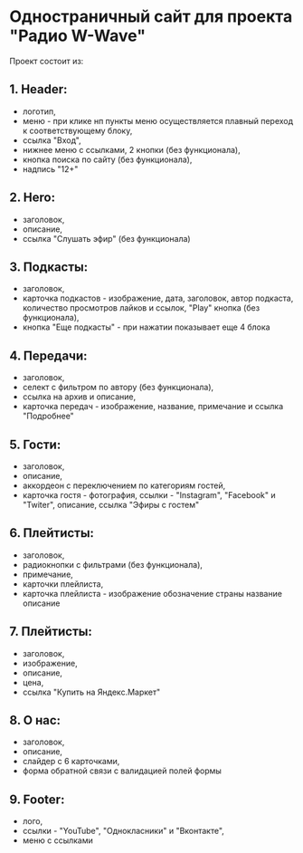 # Одностраничный сайт для проекта "Радио W-Wave"

Проект состоит из:

## 1. Header:
- логотип,
- меню - при клике нп пункты меню осуществляется плавный переход к соответствующему блоку,
- ссылка "Вход",
- нижнее меню с ссылками, 2 кнопки (без функционала),
- кнопка поиска по сайту (без функционала),
- надпись "12+"

## 2. Hero:
- заголовок,
- описание,
- ссылка "Слушать эфир" (без функционала)

## 3. Подкасты:
- заголовок,
- карточка подкастов - изображение, дата, заголовок, автор подкаста, количество просмотров лайков и ссылок, "Play" кнопка (без функционала),
- кнопка "Еще подкасты" - при нажатии показывает еще 4 блока

## 4. Передачи:
- заголовок,
- селект с фильтром по автору (без функционала),
- ссылка на архив и описание,
- карточка передач - изображение, название, примечание и ссылка "Подробнее"

## 5. Гости:
- заголовок,
- описание,
- аккордеон с переключением по категориям гостей,
- карточка гостя - фотография, ссылки - "Instagram", "Facebook" и "Twiter", описание, ссылка "Эфиры с гостем"

## 6. Плейтисты:
- заголовок,
- радиокнопки с фильтрами (без функционала),
- примечание,
- карточки плейлиста,
- карточка плейлиста - изображение обозначение страны название описание

## 7. Плейтисты:
- заголовок,
- изображение,
- описание,
- цена,
- ссылка "Купить на Яндекс.Маркет"

## 8. О нас:
- заголовок,
- описание,
- слайдер с 6 карточками,
- форма обратной связи с валидацией полей формы

## 9. Footer:
- лого,
- ссылки - "YouTube", "Однокласники" и "Вконтакте",
- меню с ссылками
